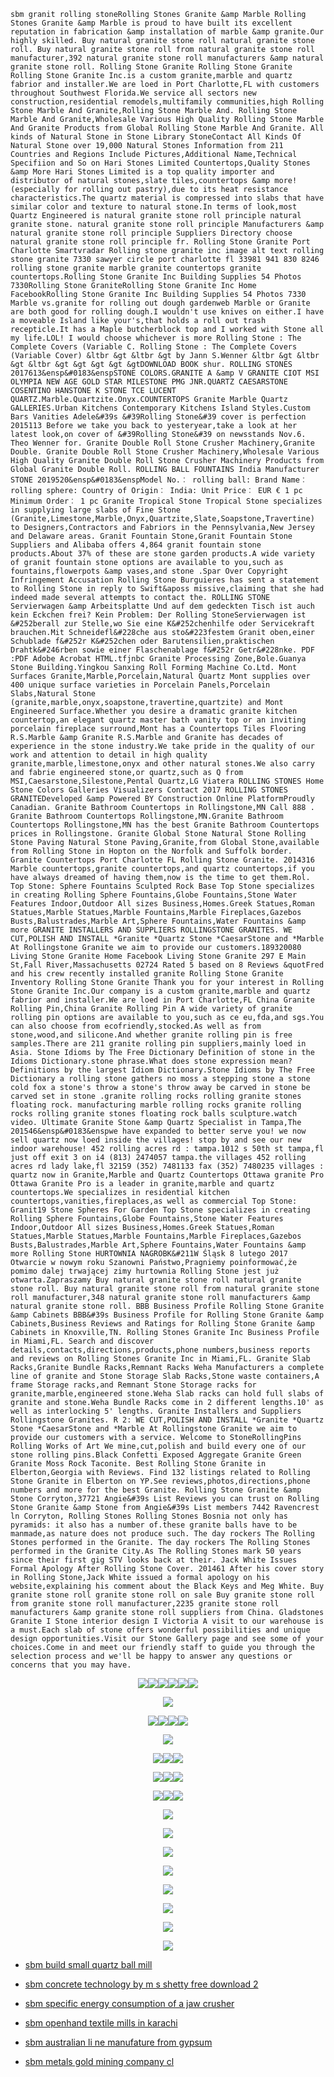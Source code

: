 
```
sbm granit rolling stoneRolling Stones Granite &amp Marble Rolling Stones Granite &amp Marble is proud to have built its excellent reputation in fabrication &amp installation of marble &amp granite.Our highly skilled. Buy natural granite stone roll natural granite stone roll. Buy natural granite stone roll from natural granite stone roll manufacturer,392 natural granite stone roll manufacturers &amp natural granite stone roll. Rolling Stone Granite Rolling Stone Granite Rolling Stone Granite Inc.is a custom granite,marble and quartz fabrior and installer.We are loed in Port Charlotte,FL with customers throughout Southwest Florida.We service all sectors new construction,residential remodels,multifamily communities,high Rolling Stone Marble And Granite,Rolling Stone Marble And. Rolling Stone Marble And Granite,Wholesale Various High Quality Rolling Stone Marble And Granite Products from Global Rolling Stone Marble And Granite. All kinds of Natural Stone in Stone Library StoneContact All Kinds Of Natural Stone over 19,000 Natural Stones Information from 211 Countries and Regions Include Pictures,Additional Name,Technical Specifiion and So on Hari Stones Limited Countertops,Quality Stones &amp More Hari Stones Limited is a top quality importer and distributor of natural stones,slate tiles,countertops &amp more! (especially for rolling out pastry),due to its heat resistance characteristics.The quartz material is compressed into slabs that have similar color and texture to natural stone.In terms of look,most Quartz Engineered is natural granite stone roll principle natural granite stone. natural granite stone roll principle Manufacturers &amp natural granite stone roll principle Suppliers Directory choose natural granite stone roll principle fr. Rolling Stone Granite Port Charlotte Smartvradar Rolling stone granite inc image alt text rolling stone granite 7330 sawyer circle port charlotte fl 33981 941 830 8246 rolling stone granite marble granite countertops granite countertops.Rolling Stone Granite Inc Building Supplies 54 Photos 7330Rolling Stone GraniteRolling Stone Granite Inc Home FacebookRolling Stone Granite Inc Building Supplies 54 Photos 7330 Marble vs.granite for rolling out dough gardenweb Marble or Granite are both good for rolling dough.I wouldn't use knives on either.I have a moveable Island like your's,that holds a roll out trash recepticle.It has a Maple butcherblock top and I worked with Stone all my life.LOL! I would choose whichever is more Rolling Stone : The Complete Covers (Variable C. Rolling Stone : The Complete Covers (Variable Cover) &ltbr &gt &ltbr &gt by Jann S.Wenner &ltbr &gt &ltbr &gt &ltbr &gt &gt &gt &gt &gtDOWNLOAD BOOK shur. ROLLING STONES 2017613&ensp&#0183&enspSTONE COLORS.GRANITE A &amp V GRANITE CIOT MSI OLYMPIA NEW AGE GOLD STAR MILESTONE PMG JNR.QUARTZ CAESARSTONE COSENTINO HANSTONE K STONE TCE LUCENT QUARTZ.Marble.Quartzite.Onyx.COUNTERTOPS Granite Marble Quartz GALLERIES.Urban Kitchens Contemporary Kitchens Island Styles.Custom Bars Vanities Adele&#39s &#39Rolling Stone&#39 cover is perfection 2015113 Before we take you back to yesteryear,take a look at her latest look,on cover of &#39Rolling Stone&#39 on newsstands Nov.6.  Theo Wenner for. Granite Double Roll Stone Crusher Machinery,Granite Double. Granite Double Roll Stone Crusher Machinery,Wholesale Various High Quality Granite Double Roll Stone Crusher Machinery Products from Global Granite Double Roll. ROLLING BALL FOUNTAINS India Manufacturer STONE 2019520&ensp&#0183&enspModel No.︰ rolling ball: Brand Name︰ rolling sphere: Country of Origin︰ India: Unit Price︰ EUR € 1 pc Minimum Order︰ 1 pc Granite Tropical Stone Tropical Stone specializes in supplying large slabs of Fine Stone (Granite,Limestone,Marble,Onyx,Quartzite,Slate,Soapstone,Travertine) to Designers,Contractors and Fabriors in the Pennsylvania,New Jersey and Delaware areas. Granit Fountain Stone,Granit Fountain Stone Suppliers and Alibaba offers 4,864 granit fountain stone products.About 37% of these are stone garden products.A wide variety of granit fountain stone options are available to you,such as fountains,flowerpots &amp vases,and stone .Spar Over Copyright Infringement Accusation Rolling Stone Burguieres has sent a statement to Rolling Stone in reply to Swift&aposs missive,claiming that she had indeed made several attempts to contact the. ROLLING STONE Servierwagen &amp Arbeitsplatte Und auf dem gedeckten Tisch ist auch kein Eckchen frei? Kein Problem: Der Rolling StoneServierwagen ist &#252berall zur Stelle,wo Sie eine K&#252chenhilfe oder Servicekraft brauchen.Mit Schneidefl&#228che aus sto&#223festem Granit oben,einer Schublade f&#252r K&#252chen oder Barutensilien,praktischen Drahtk&#246rben sowie einer Flaschenablage f&#252r Getr&#228nke. PDF :PDF Adobe Acrobat HTML.tfjnbc Granite Processing Zone,Bole.Guanya Stone Building.Yingkou Sanxing Roll Forming Machine Co.Ltd. Mont Surfaces Granite,Marble,Porcelain,Natural Quartz Mont supplies over 400 unique surface varieties in Porcelain Panels,Porcelain Slabs,Natural Stone (granite,marble,onyx,soapstone,travertine,quartzite) and Mont Engineered Surface.Whether you desire a dramatic granite kitchen countertop,an elegant quartz master bath vanity top or an inviting porcelain fireplace surround,Mont has a Countertops Tiles Flooring R.S.Marble &amp Granite R.S.Marble and Granite has decades of experience in the stone industry.We take pride in the quality of our work and attention to detail in high quality granite,marble,limestone,onyx and other natural stones.We also carry and fabrie engineered stone,or quartz,such as Q from MSI,Caesarstone,Silestone,Pental Quartz,LG Viatera ROLLING STONES Home Stone Colors Galleries Visualizers Contact 2017 ROLLING STONES GRANITEDeveloped &amp Powered BY Construction Online PlatformProudly Canadian. Granite Bathroom Countertops in Rollingstone,MN Call 888 . Granite Bathroom Countertops Rollingstone,MN.Granite Bathroom Countertops Rollingstone,MN has the best Granite Bathroom Countertops prices in Rollingstone. Granite Global Stone Natural Stone Rolling Stone Paving Natural Stone Paving,Granite,from Global Stone,available from Rolling Stone in Hopton on the Norfolk and Suffolk border. Granite Countertops Port Charlotte FL Rolling Stone Granite. 2014316 Marble countertops,granite countertops,and quartz countertops,if you have always dreamed of having them,now is the time to get them.Rol. Top Stone: Sphere Fountains Sculpted Rock Base Top Stone specializes in creating Rolling Sphere Fountains,Globe Fountains,Stone Water Features Indoor,Outdoor All sizes Business,Homes.Greek Statues,Roman Statues,Marble Statues,Marble Fountains,Marble Fireplaces,Gazebos Busts,Balustrades,Marble Art,Sphere Fountains,Water Fountains &amp more GRANITE INSTALLERS AND SUPPLIERS ROLLINGSTONE GRANITES. WE CUT,POLISH AND INSTALL *Granite *Quartz Stone *CaesarStone and *Marble At Rollingstone Granite we aim to provide our customers.189320080 Living Stone Granite Home Facebook Living Stone Granite 297 E Main St,Fall River,Massachusetts 02724 Rated 5 based on 8 Reviews &quotFred and his crew recently installed granite Rolling Stone Granite Inventory Rolling Stone Granite Thank you for your interest in Rolling Stone Granite Inc.Our company is a custom granite,marble and quartz fabrior and installer.We are loed in Port Charlotte,FL China Granite Rolling Pin,China Granite Rolling Pin A wide variety of granite rolling pin options are available to you,such as ce eu,fda,and sgs.You can also choose from ecofriendly,stocked.As well as from stone,wood,and silicone.And whether granite rolling pin is free samples.There are 211 granite rolling pin suppliers,mainly loed in Asia. Stone Idioms by The Free Dictionary Definition of stone in the Idioms Dictionary.stone phrase.What does stone expression mean? Definitions by the largest Idiom Dictionary.Stone Idioms by The Free Dictionary a rolling stone gathers no moss a stepping stone a stone cold fox a stone's throw a stone's throw away be carved in stone be carved set in stone .granite rolling rocks rolling granite stones floating rock. manufacturing marble rolling rocks granite rolling rocks rolling granite stones floating rock balls sculpture.watch video. Ultimate Granite Stone &amp Quartz Specialist in Tampa,The 201546&ensp&#0183&enspwe have expanded to better serve you! we now sell quartz now loed inside the villages! stop by and see our new indoor warehouse! 452 rolling acres rd : tampa.1012 s 50th st tampa,fl just off exit 3 on i4 (813) 2474057 tampa.the villages 452 rolling acres rd lady lake,fl 32159 (352) 7481133 fax (352) 7480235 villages : quartz now in Granite,Marble and Quartz Countertops Ottawa granite Pro Ottawa Granite Pro is a leader in granite,marble and quartz countertops.We specializes in residential kitchen countertops,vanities,fireplaces,as well as commercial Top Stone: Granit19 Stone Spheres For Garden Top Stone specializes in creating Rolling Sphere Fountains,Globe Fountains,Stone Water Features Indoor,Outdoor All sizes Business,Homes.Greek Statues,Roman Statues,Marble Statues,Marble Fountains,Marble Fireplaces,Gazebos Busts,Balustrades,Marble Art,Sphere Fountains,Water Fountains &amp more Rolling Stone HURTOWNIA NAGROBK&#211W Śląsk 8 lutego 2017 Otwarcie w nowym roku Szanowni Państwo,Pragniemy poinformować,że pomimo dalej trwającej zimy hurtownia Rolling Stone jest już otwarta.Zapraszamy Buy natural granite stone roll natural granite stone roll. Buy natural granite stone roll from natural granite stone roll manufacturer,348 natural granite stone roll manufacturers &amp natural granite stone roll. BBB Business Profile Rolling Stone Granite &amp Cabinets BBB&#39s Business Profile for Rolling Stone Granite &amp Cabinets,Business Reviews and Ratings for Rolling Stone Granite &amp Cabinets in Knoxville,TN. Rolling Stones Granite Inc Business Profile in Miami,FL. Search and discover details,contacts,directions,products,phone numbers,business reports and reviews on Rolling Stones Granite Inc in Miami,FL. Granite Slab Racks,Granite Bundle Racks,Remnant Racks Weha Manufacturers a complete line of granite and Stone Storage Slab Racks,Stone waste containers,A frame Storage racks,and Remnant Stone Storage racks for granite,marble,engineered stone.Weha Slab racks can hold full slabs of granite and stone.Weha Bundle Racks come in 2 different lengths.10' as well as interlocking 5' lengths. Granite Installers and Suppliers Rollingstone Granites. R 2: WE CUT,POLISH AND INSTALL *Granite *Quartz Stone *CaesarStone and *Marble At Rollingstone Granite we aim to provide our customers with a service. Welcome to StoneRollingPins Rolling Works of Art We mine,cut,polish and build every one of our stone rolling pins.Black Confetti Exposed Aggregate Granite Green Granite Moss Rock Taconite. Best Rolling Stone Granite in Elberton,Georgia with Reviews. Find 132 listings related to Rolling Stone Granite in Elberton on YP.See reviews,photos,directions,phone numbers and more for the best Granite. Rolling Stone Granite &amp Stone Corryton,37721 Angie&#39s List Reviews you can trust on Rolling Stone Granite &amp Stone from Angie&#39s List members 7442 Ravencrest ln Corryton, Rolling Stones Rolling Stones Bosnia not only has pyramids: it also has a number of.these granite balls have to be manmade,as nature does not produce such. The day rockers The Rolling Stones performed in the Granite. The day rockers The Rolling Stones performed in the Granite City.As The Rolling Stones mark 50 years since their first gig STV looks back at their. Jack White Issues Formal Apology After Rolling Stone Cover. 201461 After his cover story in Rolling Stone,Jack White issued a formal apology on his website,explaining his comment about the Black Keys and Meg White. Buy granite stone roll granite stone roll on sale Buy granite stone roll from granite stone roll manufacturer,2235 granite stone roll manufacturers &amp granite stone roll suppliers from China. Gladstones Granite I Stone interior design I Victoria A visit to our warehouse is a must.Each slab of stone offers wonderful possibilities and unique design opportunities.Visit our Stone Gallery page and see some of your choices.Come in and meet our friendly staff to guide you through the selection process and we'll be happy to answer any questions or concerns that you may have. 
```

<div align="center">
  
<a rel="nofollow" href="https://m.shibang-china.com?f=github&k=sbm+granit+rolling+stone"><img src="https://static.shibang-china.com/en/l.png"></a><img src="https://static.shibang-china.com/en/hw.png"><a rel="nofollow" href="https://m.shibang-china.com/product/?f=github&k=sbm+granit+rolling+stone"><img src="https://static.shibang-china.com/en/p.png"></a><a rel="nofollow" href="https://m.shibang-china.com/cases/?f=github&k=sbm+granit+rolling+stone"><img src="https://static.shibang-china.com/en/c.png"></a><a rel="nofollow" href="https://m.shibang-china.com/news/?f=github&k=sbm+granit+rolling+stone"><img src="https://static.shibang-china.com/en/n.png"></a><a rel="nofollow" href="https://m.shibang-china.com?f=github&k=sbm+granit+rolling+stone"><img src="https://static.shibang-china.com/en/m.png"></a>

<a rel="nofollow" href="https://m.shibang-china.com/product/?f=github&k=sbm+granit+rolling+stone"><img src="https://static.shibang-china.com/en/b.jpg"></a>
  
<a rel="nofollow" href="https://m.shibang-china.com/solution-aggregate.html?f=github&k=sbm+granit+rolling+stone"><img src="https://static.shibang-china.com/en/a.jpg"></a><a rel="nofollow" href="https://m.shibang-china.com/solution-mine.html?f=github&k=sbm+granit+rolling+stone"><img src="https://static.shibang-china.com/en/m.jpg"></a><a rel="nofollow" href="https://m.shibang-china.com/solution-mill.html?f=github&k=sbm+granit+rolling+stone"><img src="https://static.shibang-china.com/en/g.jpg"></a><a rel="nofollow" href="https://m.shibang-china.com/solution-epc.html?f=github&k=sbm+granit+rolling+stone"><img src="https://static.shibang-china.com/en/e.jpg"></a>

<a rel="nofollow" href="https://m.shibang-china.com/product/?f=github&k=sbm+granit+rolling+stone"><img src="https://static.shibang-china.com/en/a-p.png"></a>

<a rel="nofollow" href="https://m.shibang-china.com/product/crusher/c6x.html?f=github&k=sbm+granit+rolling+stone"><img src="https://static.shibang-china.com/en/j.jpg"></a><a rel="nofollow" href="https://m.shibang-china.com/product/crusher/ci5x.html?f=github&k=sbm+granit+rolling+stone"><img src="https://static.shibang-china.com/en/i.jpg"></a><a rel="nofollow" href="https://m.shibang-china.com/product/crusher/hst.html?f=github&k=sbm+granit+rolling+stone"><img src="https://static.shibang-china.com/en/c.jpg"></a>

<a rel="nofollow" href="https://m.shibang-china.com/product/mill/mtw.html?f=github&k=sbm+granit+rolling+stone"><img src="https://static.shibang-china.com/en/mtw.jpg"></a><a rel="nofollow" href="https://m.shibang-china.com/product/mill/scm.html?f=github&k=sbm+granit+rolling+stone"><img src="https://static.shibang-china.com/en/scm.jpg"></a><a rel="nofollow" href="https://m.shibang-china.com/product/mill/lm.html?f=github&k=sbm+granit+rolling+stone"><img src="https://static.shibang-china.com/en/lm.jpg"></a>

<a rel="nofollow" href="https://m.shibang-china.com/product/sand/vsi6x.html?f=github&k=sbm+granit+rolling+stone"><img src="https://static.shibang-china.com/en/6x.jpg"></a><a rel="nofollow" href="https://m.shibang-china.com/product/sand/vu.html?f=github&k=sbm+granit+rolling+stone"><img src="https://static.shibang-china.com/en/vu.jpg"></a><a rel="nofollow" href="https://m.shibang-china.com/product/mobile/klun.html?f=github&k=sbm+granit+rolling+stone"><img src="https://static.shibang-china.com/en/k.jpg"></a>

<a rel="nofollow" href="https://m.shibang-china.com/cases/?f=github&k=sbm+granit+rolling+stone"><img src="https://static.shibang-china.com/en/case.png"></a>

<a rel="nofollow" href="https://m.shibang-china.com/cases/aggregate/202.html?f=github&k=sbm+granit+rolling+stone"><img src="https://static.shibang-china.com/en/c-1.jpg"></a>

<a rel="nofollow" href="https://m.shibang-china.com/cases/aggregate/203.html?f=github&k=sbm+granit+rolling+stone"><img src="https://static.shibang-china.com/en/c-2.jpg"></a>

<a rel="nofollow" href="https://m.shibang-china.com/cases/mill/123.html?f=github&k=sbm+granit+rolling+stone"><img src="https://static.shibang-china.com/en/c-3.jpg"></a>

<a rel="nofollow" href="https://m.shibang-china.com/contact_us.html?f=github&k=sbm+granit+rolling+stone"><img src="https://static.shibang-china.com/en/contact.png"></a>

<a rel="nofollow" href="https://swt.shibang-china.com/?f=github&k=sbm+granit+rolling+stone"><img src="https://static.shibang-china.com/en/chat.png"></a>

<a rel="nofollow" href="https://whatsapp.shibangsoft.com/WhatsApp.php?f=github&k=sbm+granit+rolling+stone"><img src="https://static.shibang-china.com/en/whatsapp.png"></a>

<a rel="nofollow" href="https://m.shibang-china.com/?f=github&k=sbm+granit+rolling+stone"><img src="https://static.shibang-china.com/en/website.png"></a>

</div>


* [sbm build small quartz ball mill](sbm%20build%20small%20quartz%20ball%20mill.md)

* [sbm concrete technology by m s shetty free download 2](sbm%20concrete%20technology%20by%20m%20s%20shetty%20free%20download%202.md)

* [sbm specific energy consumption of a jaw crusher](sbm%20specific%20energy%20consumption%20of%20a%20jaw%20crusher.md)

* [sbm openhand textile mills in karachi](sbm%20openhand%20textile%20mills%20in%20karachi.md)

* [sbm australian li ne manufature from gypsum](sbm%20australian%20li%20ne%20manufature%20from%20gypsum.md)

* [sbm metals gold mining company cl](sbm%20metals%20gold%20mining%20company%20cl.md)